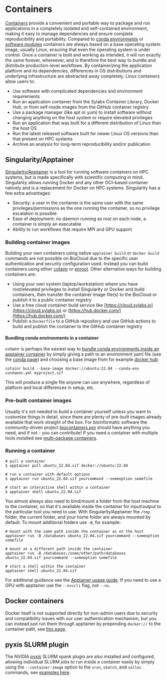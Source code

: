 # Containers
[Containers](https://www.docker.com/resources/what-container/) provide a convenient and portable way to package and run applications in a completely isolated and self-contained environment, making it easy to manage dependencies and ensure complete reproducibility and portability. Compared to [conda environments](conda.md) or [software modules](modules.md) containers are always based on a base operating system image, usually Linux, ensuring that even the operating system is under control. Once a container is built and working as intended, it will run exactly the same forever, whereever, and is therefore the best way to bundle and distribute production-level workflows. By containerizing the application platform and its dependencies, differences in OS distributions and underlying infrastructure are abstracted away completely. Linux containers allow users to:

 - Use software with complicated dependencies and environment requirements
 - Run an application container from the Sylabs Container Library, Docker Hub, or from self-made images from the GitHub container registry
 - Use a package manager (like apt or yum) to install software without changing anything on the host system or require elevated privileges
 - Run an application that was built for a different distribution of Linux than the host OS
 - Run the latest released software built for newer Linux OS versions than that present on HPC systems
 - Archive an analysis for long-term reproducibility and/or publication

## Singularity/Apptainer
[Singularity/Apptainer](https://apptainer.org/docs/user/main/index.html) is a tool for running software containers on HPC systems, but is made specifically with scientific computing in mind. Singularity allows running Docker and any other OCI-based container natively and is a replacement for Docker on HPC systems. Singularity has a few extra advantages:

 - Security: a user in the container is the same user with the same privileges/permissions as the one running the container, so no privilege escalation is possible
 - Ease of deployment: no daemon running as root on each node, a container is simply an executable
 - Ability to run workflows that require MPI and GPU support

### Building container images
Building your own containers using native `apptainer build` or `docker build` commands are not possible on BioCloud due to the specific user authentication and security configuration used. Instead you can build containers using either [cotainr](https://cotainr.readthedocs.io/en/stable/user_guide) or [enroot](https://github.com/nvidia/enroot). Other alternative ways for building containers are:

 - Using your own system (laptop/workstation) where you have root/elevated privileges to install Singularity or Docker and build containers, then transfer the container image file(s) to the BioCloud or publish it to a public container registry
 - Use a free cloud container build service like [https://cloud.sylabs.io](https://cloud.sylabs.io) or [https://hub.docker.com/](https://hub.docker.com/)
 - Publish a `Dockerfile` to a GitHub repository and use GitHub actions to build and publish the container to the GitHub container registry

#### Bundling conda environments in a container
cotainr is perhaps the easiest way to [bundle conda environments inside an apptainer container](https://cotainr.readthedocs.io/en/stable/user_guide/conda_env.html) by simply giving a path to an environment yaml file (see the [conda page](conda.md#creating-an-environment)) and choosing a base image from for example [docker hub](https://hub.docker.com/):

```
cotainr build --base-image docker://ubuntu:22.04 --conda-env condaenv.yml myproject.sif
```

This will produce a single file anyone can use anywhere, regardless of platform and local differences in setup, etc.

### Pre-built container images
Usually it's not needed to build a container yourself unless you want to customize things in detail, since there are plenty of pre-built images already available that work straight of the box. For bioinformatic software the community-driven project [biocontainers.pro](https://biocontainers.pro/) should have anything you need, and if not - you can contribute! If you need a container with multiple tools installed see [multi-package containers](https://github.com/BioContainers/multi-package-containers).

### Running a container
```
# pull a container
$ apptainer pull ubuntu_22.04.sif docker://ubuntu:22.04

# run a container with default options
$ apptainer run ubuntu_22.04.sif yourcommand --someoption somefile

# start an interactive shell within a container
$ apptainer shell ubuntu_22.04.sif
```

You almost always also need to bind/mount a folder from the host machine to the container, so that it's available inside the container for input/output to the particular tool you need to use. With Singularity/Apptainer the `/tmp` folder, the current folder, and your home folder are always mounted by default. To mount additional folders use `-B`, for example:
```
# mount with the same path inside the container as on the host
apptainer run -B /databases ubuntu_22.04.sif yourcommand --someoption somefile

# mount at a different path inside the container
apptainer run -B /databases:/some/other/path/databases ubuntu_22.04.sif yourcommand --someoption somefile

# start a shell within the container
apptainer shell ubuntu_22.04.sif
```

For additional guidance see the [Apptainer usage guide](https://apptainer.org/docs/user/main/index.html). If you need to use a GPU with apptainer use the `--nvccli` flag, not `--nv`.

## Docker containers
Docker itself is not supported directly for non-admin users due to security and compatibility issues with our user authentication mechanism, but you can instead just run them through apptainer by prepending `docker://` to the container path, see [this page](https://apptainer.org/docs/user/main/docker_and_oci.html).

## pyxis SLURM plugin
The NVIDIA [pyxis](https://github.com/NVIDIA/pyxis?tab=readme-ov-file#usage) SLURM spank plugin are also installed and configured, allowing individual SLURM jobs to run inside a container easily by simply using the `--container-image` option to the `srun`, `sbatch`, and `salloc` commands, see [examples here](https://github.com/NVIDIA/pyxis?tab=readme-ov-file#examples).
